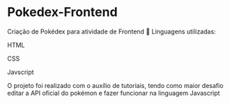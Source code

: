 # Pokedex-Frontend

Criação de Pokédex para atividade de Frontend 👾
Linguagens utilizadas:

HTML

CSS

Javscript

O projeto foi realizado com o auxílio de tutoriais, tendo como maior desafio editar a API oficial do pokémon e fazer funcionar na linguagem Javascript
